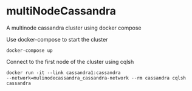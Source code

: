 # multiNodeCassandra
A multinode cassandra cluster using docker compose

Use docker-compose to start the cluster

<code>docker-compose up</code>

Connect to the first node of the cluster using cqlsh

<code>docker run -it --link cassandra1:cassandra --network=mulinodecassandra_cassandra-network --rm cassandra cqlsh cassandra</code>
